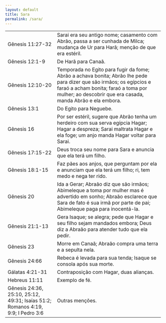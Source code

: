```yaml
---
layout: default
title: Sara
permalink: /sara/
---
```


|    |    |
|:---|:---|
| Gênesis 11:27-32 | Sarai era seu antigo nome; casamento com Abrão, passa a ser cunhada de Milca; mudança de Ur para Harã; menção de que era estéril. |
| Gênesis 12:1-9 | De Harã para Canaã. |
| Gênesis 12:10-20 | Temporada no Egito para fugir da fome; Abrão a achava bonita; Abrão lhe pede para dizer que são irmãos; os egípcios e faraó a acham bonita; faraó a toma por mulher; ao descobrir que era casada, manda Abrão e ela embora.  |
| Gênesis 13:1 | Do Egito para Neguebe.  |
| Gênesis 16 | Por ser estéril, sugere que Abrão tenha um herdeiro com sua serva egípcia Hagar; Hagar a despreza; Sarai maltrata Hagar e ela foge; um anjo manda Hagar voltar para Sarai. |
| Gênesis 17:15-22 | Deus troca seu nome para Sara e anuncia que ela terá um filho. |
| Gênesis 18:1-15 | Faz pães aos anjos, que perguntam por ela e anunciam que ela terá um filho; ri, tem medo e nega ter rido. |
| Gênesis 20 | Ida a Gerar; Abraão diz que são irmãos; Abimeleque a toma por mulher mas é advertido em sonho; Abraão esclarece que Sara de fato é sua irmã por parte de pai; Abimeleque paga para inocentá-la. |
| Gênesis 21:1-13 | Gera Isaque; se alegra; pede que Hagar e seu filho sejam mandados embora; Deus diz a Abraão para atender tudo que ela pedir. |
| Gênesis 23 | Morre em Canaã; Abraão compra uma terra e a sepulta nela. |
| Gênesis 24:66 | Rebeca é levada para sua tenda; Isaque se consola após sua morte. |
| Gálatas 4:21-31 | Contraposição com Hagar, duas alianças. |
| Hebreus 11:11 | Exemplo de fé. |
| Gênesis 24:36, 25:10, 25:12, 49:31; Isaías 51:2; Romanos 4:19, 9:9; I Pedro 3:6 | Outras menções. |
